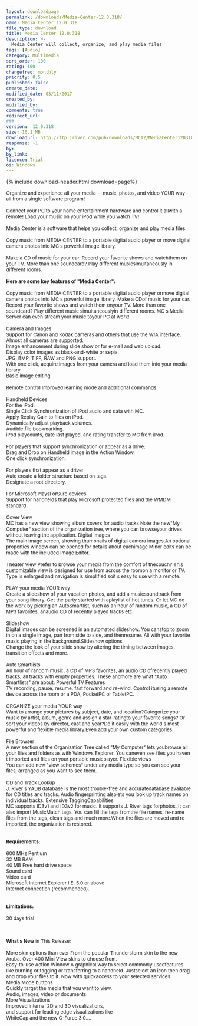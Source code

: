 ```yaml
---
layout: downloadpage
permalink: /downloads/Media-Center-12,0,318/
name: Media Center 12.0.318
file_type: download
title: Media Center 12.0.318
description: >-
  Media Center will collect, organize, and play media files
tags: [Audio]
category: Multimedia
sort_order: 100
rating: 100
changefreq: monthly
priority: 0.5
published: false
create_date: 
modified_date: 03/11/2017
created_by: 
modified_by: 
comments: true
redirect_url: 
### 
version:  12.0.318
size: 16.1 MB
downloadurl: http://ftp.jriver.com/pub/downloads/MC12/MediaCenter120318.exe
response: -1
by: 
by_link: 
licence: Trial 
os: Windows
---
```


{% include download-header.html download=page%}

<p style="fix-download-text !important">
<p><font size="2"><p>Organize and experience all your media -- music, photos, and video YOUR way - all from a single software program! <br />
<br />
Connect your PC to your home entertainment hardware and control it allwith a remote! Load your music on your iPod while you watch TV! <br />
<br />
Media Center is a software that helps you collect, organize and play media files.<br />
<br />
Copy music from MEDIA CENTER to a portable digital audio player or move digital camera photos into MC s powerful image library. <br />
<br />
Make a CD of music for your car. Record your favorite shows and watchthem on your TV. More than one soundcard? Play different musicsimultaneously in different rooms. <br />
<br />
<span><strong>Here are some key features of "Media Center":</strong></span><br />
<br />
Copy music from MEDIA CENTER to a portable digital audio player ormove digital camera photos into MC s powerful image library. Make a CDof music for your car. Record your favorite shows and watch them onyour TV. More than one soundcard? Play different music simultaneouslyin different rooms. MC s Media Server can even stream your music toyour PC at work! <br />
<br />
Camera and Images<br />
Support for Canon and Kodak cameras and others that use the WIA interface. Almost all cameras are supported. <br />
Image enhancement during slide show or for e-mail</a> and web upload.<br />
Display color images as black-and-white or sepia.<br />
JPG, BMP, TIFF, RAW and PNG support.<br />
With one click, acquire images from your camera and load them into your media library.<br />
Basic image editing.<br />
<br />
Remote control Improved learning mode and additional commands.<br />
<br />
Handheld Devices<br />
For the iPod:<br />
Single Click Synchronization of iPod audio and data with MC.<br />
Apply Replay Gain to files on iPod.<br />
Dynamically adjust playback volumes.<br />
Audible file bookmarking.<br />
iPod playcounts, date last played, and rating transfer to MC from iPod.<br />
<br />
For players that support synchronization or appear as a drive:<br />
Drag and Drop on Handheld image in the Action Window.<br />
One click synchronization.<br />
<br />
For players that appear as a drive:<br />
Auto create a folder structure based on tags.<br />
Designate a root directory.<br />
<br />
For Microsoft PlaysForSure devices<br />
Support for handhelds that play Microsoft protected files and the WMDM standard. <br />
<br />
Cover View<br />
MC has a new view showing album covers for audio tracks Note the new"My Computer" section of the organization tree, where you can browseyour drives without leaving the application. Digital Images<br />
The main image screen, showing thumbnails of digital camera images.An optional properties window can be opened for details about eachimage Minor edits can be made with the included Image Editor. <br />
<br />
Theater View Prefer to browse your media from the comfort of thecouch? This customizable view is designed for use from across the roomon a monitor or TV. Type is enlarged and navigation is simplified soit s easy to use with a remote. <br />
<br />
PLAY your media YOUR way<br />
Create a slideshow of your vacation photos, and add a musicsoundtrack from your song library. Get the party started with aplaylist of hot tunes. Or let MC do the work by picking an AutoSmartlist, such as an hour of random music, a CD of MP3 favorites, anaudio CD of recently played tracks etc. <br />
<br />
Slideshow<br />
Digital images can be screened in an automated slideshow. You canstop to zoom in on a single image, pan from side to side, and thenresume. All with your favorite music playing in the background.Slideshow options<br />
Change the look of your slide show by altering the timing between images, transition effects and more. <br />
<br />
Auto Smartlists<br />
An hour of random music, a CD of MP3 favorites, an audio CD ofrecently played tracks, all tracks with empty properties. These andmore are what "Auto Smartlists" are about. Powerful TV Features<br />
TV recording, pause, resume, fast forward and re-wind. Control itusing a remote device across the room or a PDA, PocketPC or TabletPC. <br />
<br />
ORGANIZE your media YOUR way<br />
Want to arrange your pictures by subject, date, and location?Categorize your music by artist, album, genre and assign a star-ratingto your favorite songs? Or sort your videos by director, cast and year?Do it easily with the world s most powerful and flexible media library.Even add your own custom categories.<br />
<br />
File Browser<br />
A new section of the Organization Tree called "My Computer" lets youbrowse all your files and folders as with Windows Explorer. You caneven see files you haven t imported and files on your portable musicplayer. Flexible views<br />
You can add new "view schemes" under any media type so you can see your files, arranged as you want to see them. <br />
<br />
CD and Track Lookup<br />
J. River s YADB database is the most trouble-free and accuratedatabase available for CD titles and tracks. Audio fingerprinting alsolets you look up track names on individual tracks. Extensive TaggingCapabilities<br />
MC supports ID3v1 and ID3v2 for music. It supports J. River tags forphotos. It can also import MusicMatch tags. You can fill the tags fromthe file names, re-name files from the tags, clean tags and much more.When the files are moved and re-imported, the organization is restored.<br />
<br />
<br />
<span><strong>Requirements:</strong></span><br />
<br />
600 MHz Pentium <br />
32 MB RAM <br />
40 MB Free hard drive space <br />
Sound card <br />
Video card<br />
Microsoft Internet Explorer I.E. 5.0 or above <br />
Internet connection (recommended).<br />
<br />
<br />
<span><strong>Limitations:</strong></span><br />
<br />
30 days trial<br />
</p>
<div class="celltext_big"><br />
<br />
<strong>What s New</strong> in This Release:<br />
<br />
More skin options than ever From the popular Thunderstorm skin to the new Aruba. Over 400 Mini View skins to choose from.<br />
Easy-to-use Action Window A graphical way to select commonly usedfeatures like burning or tagging or transferring to a handheld. Justselect an icon then drag and drop your files to it. Now with quickaccess to your selected services.<br />
Media Mode buttons<br />
Quickly target the media that you want to view.<br />
Audio, images, video or documents.<br />
More Visualizations<br />
Improved internal 2D and 3D visualizations, <br />
and support for leading edge visualizations like<br />
WhiteCap and the new G-Force 3.0....</div></p></p>

